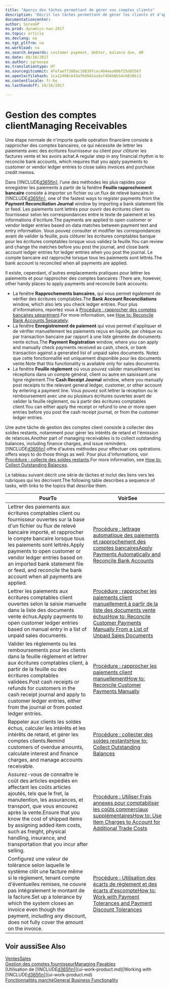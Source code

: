 ```yaml
---
title: "Aperçu des tâches permettant de gérer vos comptes clients"
description: "Décrit les tâches permettant de gérer les clients et d'appliquer les paiements aux écritures comptables client ou fournisseur."
documentationcenter: 
author: SorenGP
ms.prod: dynamics-nav-2017
ms.topic: article
ms.devlang: na
ms.tgt_pltfrm: na
ms.workload: na
ms.search.keywords: customer payment, debtor, balance due, AR
ms.date: 08/10/2017
ms.author: sgroespe
ms.translationtype: HT
ms.sourcegitcommit: 4fefaef7380ac10836fcac404eea006f55d8556f
ms.openlocfilehash: 1ca12468c643af6d942aa5ef4b6b6b54cb830b11
ms.contentlocale: fr-be
ms.lasthandoff: 10/16/2017

---
```

# <a name="managing-receivables"></a><span data-ttu-id="b68aa-103">Gestion des comptes client</span><span class="sxs-lookup"><span data-stu-id="b68aa-103">Managing Receivables</span></span>
<span data-ttu-id="b68aa-104">Une étape normale de n'importe quelle opération financière consiste à rapprocher des comptes bancaires, ce qui nécessite de lettrer les paiements avec des écritures fournisseur ou client pour clôturer les factures vente et les avoirs achat.</span><span class="sxs-lookup"><span data-stu-id="b68aa-104">A regular step in any financial rhythm is to reconcile bank accounts, which requires that you apply payments to customer or vendor ledger entries to close sales invoices and purchase credit memos.</span></span>  

<span data-ttu-id="b68aa-105">Dans [!INCLUDE[d365fin](includes/d365fin_md.md)], l'une des méthodes les plus rapides pour enregistrer les paiements à partir de la fenêtre **Feuille rapprochement bancaire** consiste à importer un fichier ou un flux de relevé bancaire.</span><span class="sxs-lookup"><span data-stu-id="b68aa-105">In [!INCLUDE[d365fin](includes/d365fin_md.md)], one of the fastest ways to register payments from the **Payment Reconciliation Journal** window by importing a bank statement file or feed.</span></span> <span data-ttu-id="b68aa-106">Les paiements sont lettrés pour ouvrir des écritures client ou fournisseur selon les correspondances entre le texte de paiement et les informations d'écriture.</span><span class="sxs-lookup"><span data-stu-id="b68aa-106">The payments are applied to open customer or vendor ledger entries based on data matches between payment text and entry information.</span></span> <span data-ttu-id="b68aa-107">Vous pouvez consulter et modifier les correspondances avant de valider la feuille, puis clôturer les écritures comptables banque pour les écritures comptables lorsque vous validez la feuille.</span><span class="sxs-lookup"><span data-stu-id="b68aa-107">You can review and change the matches before you post the journal, and close bank account ledger entries for ledger entries when you post the journal.</span></span> <span data-ttu-id="b68aa-108">Le compte bancaire est rapproché lorsque tous les paiements sont lettrés.</span><span class="sxs-lookup"><span data-stu-id="b68aa-108">The bank account is reconciled when all payments are applied.</span></span>

<span data-ttu-id="b68aa-109">Il existe, cependant, d'autres emplacements pratiques pour lettrer les paiements et pour rapprocher des comptes bancaires :</span><span class="sxs-lookup"><span data-stu-id="b68aa-109">There are, however, other handy places to apply payments and reconcile bank accounts:</span></span>  

* <span data-ttu-id="b68aa-110">La fenêtre **Rapprochements bancaires**, qui vous permet également de vérifier des écritures comptables.</span><span class="sxs-lookup"><span data-stu-id="b68aa-110">The **Bank Account Reconciliations** window, which also lets you check ledger entries.</span></span> <span data-ttu-id="b68aa-111">Pour plus d'informations, reportez vous à [Procédure : rapprocher des comptes bancaires séparément](bank-how-reconcile-bank-accounts-separately.md).</span><span class="sxs-lookup"><span data-stu-id="b68aa-111">For more information, see [How to: Reconcile Bank Accounts Separately](bank-how-reconcile-bank-accounts-separately.md).</span></span>  
* <span data-ttu-id="b68aa-112">La fenêtre **Enregistrement de paiement** qui vous permet d'appliquer et de vérifier manuellement les paiements reçus en liquide, par chèque ou par transaction bancaire par rapport à une liste générée de documents vente échus.</span><span class="sxs-lookup"><span data-stu-id="b68aa-112">The **Payment Registration** window, where you can apply and manually check payments received as cash, check, or bank transaction against a generated list of unpaid sales documents.</span></span> <span data-ttu-id="b68aa-113">Notez que cette fonctionnalité est uniquement disponible pour les documents vente.</span><span class="sxs-lookup"><span data-stu-id="b68aa-113">Note that this functionality is available only for sales documents.</span></span>  
* <span data-ttu-id="b68aa-114">La fenêtre **Feuille règlement** où vous pouvez valider manuellement les réceptions dans un compte général, client ou autre en saisissant une ligne règlement.</span><span class="sxs-lookup"><span data-stu-id="b68aa-114">The **Cash Receipt Journal** window, where you manually post receipts to the relevant general ledger, customer, or other account by entering a payment line.</span></span> <span data-ttu-id="b68aa-115">Vous pouvez soit lettrer la réception ou le remboursement avec une ou plusieurs écritures ouvertes avant de valider la feuille règlement, ou à partir des écritures comptables client.</span><span class="sxs-lookup"><span data-stu-id="b68aa-115">You can either apply the receipt or refund to one or more open entries before you post the cash receipt journal, or from the customer ledger entries.</span></span>  

<span data-ttu-id="b68aa-116">Une autre tâche de gestion des comptes client consiste à collecter des soldes restants, notamment pour gérer les intérêts de retard et l'émission de relances.</span><span class="sxs-lookup"><span data-stu-id="b68aa-116">Another part of managing receivables is to collect outstanding balances, including finance charges, and issue reminders.</span></span> [!INCLUDE[d365fin](includes/d365fin_md.md)]<span data-ttu-id="b68aa-117"> offre d'autres méthodes pour effectuer ces opérations.</span><span class="sxs-lookup"><span data-stu-id="b68aa-117"> offers ways to do those things as well.</span></span> <span data-ttu-id="b68aa-118">Pour plus d'informations, voir [Procédure : collecte des soldes restants](receivables-collect-outstanding-balances.md).</span><span class="sxs-lookup"><span data-stu-id="b68aa-118">For more information, see [How to: Collect Outstanding Balances](receivables-collect-outstanding-balances.md).</span></span>  

<span data-ttu-id="b68aa-119">Le tableau suivant décrit une série de tâches et inclut des liens vers les rubriques qui les décrivent.</span><span class="sxs-lookup"><span data-stu-id="b68aa-119">The following table describes a sequence of tasks, with links to the topics that describe them.</span></span>  

| <span data-ttu-id="b68aa-120">Pour</span><span class="sxs-lookup"><span data-stu-id="b68aa-120">To</span></span> | <span data-ttu-id="b68aa-121">Voir</span><span class="sxs-lookup"><span data-stu-id="b68aa-121">See</span></span> |
| --- | --- |
| <span data-ttu-id="b68aa-122">Lettrer des paiements aux écritures comptables client ou fournisseur ouvertes sur la base d'un fichier ou flux de relevé bancaire importé, et rapprocher le compte bancaire lorsque tous les paiements sont lettrés.</span><span class="sxs-lookup"><span data-stu-id="b68aa-122">Apply payments to open customer or vendor ledger entries based on an imported bank statement file or feed, and reconcile the bank account when all payments are applied.</span></span> |[<span data-ttu-id="b68aa-123">Procédure : lettrage automatique des paiements et rapprochement des comptes bancaires</span><span class="sxs-lookup"><span data-stu-id="b68aa-123">Apply Payments Automatically and Reconcile Bank Accounts</span></span>](receivables-apply-payments-auto-reconcile-bank-accounts.md) |
| <span data-ttu-id="b68aa-124">Lettrer les paiements aux écritures comptables client ouvertes selon la saisie manuelle dans la liste des documents vente échus.</span><span class="sxs-lookup"><span data-stu-id="b68aa-124">Apply payments to open customer ledger entries based on manual entry in a list of unpaid sales documents.</span></span> |[<span data-ttu-id="b68aa-125">Procédure : rapprocher les paiements client manuellement à partir de la liste des documents vente échus</span><span class="sxs-lookup"><span data-stu-id="b68aa-125">How to: Reconcile Customer Payments Manually From a List of Unpaid Sales Documents</span></span>](receivables-how-reconcile-customer-payments-list-unpaid-sales-documents.md) |
| <span data-ttu-id="b68aa-126">Valider les règlements ou les remboursements pour les clients dans la feuille règlement et lettrer aux écritures comptables client, à partir de la feuille ou des écritures comptables validées.</span><span class="sxs-lookup"><span data-stu-id="b68aa-126">Post cash receipts or refunds for customers in the cash receipt journal and apply to customer ledger entries, either from the journal or from posted ledger entries.</span></span> |[<span data-ttu-id="b68aa-127">Procédure : rapprocher les paiements client manuellement</span><span class="sxs-lookup"><span data-stu-id="b68aa-127">How to: Reconcile Customer Payments Manually</span></span>](receivables-how-apply-sales-transactions-manually.md) |
| <span data-ttu-id="b68aa-128">Rappeler aux clients les soldes échus, calculer les intérêts et les intérêts de retard, et gérer les comptes clients.</span><span class="sxs-lookup"><span data-stu-id="b68aa-128">Remind customers of overdue amounts, calculate interest and finance charges, and manage accounts receivable.</span></span> |[<span data-ttu-id="b68aa-129">Procédure : collecter des soldes restants</span><span class="sxs-lookup"><span data-stu-id="b68aa-129">How to: Collect Outstanding Balances</span></span>](receivables-collect-outstanding-balances.md) |
|<span data-ttu-id="b68aa-130">Assurez-vous de connaître le coût des articles expédiés en affectant les coûts articles ajoutés, tels que le fret, la manutention, les assurances, et transport, que vous encourez après la vente.</span><span class="sxs-lookup"><span data-stu-id="b68aa-130">Ensure that you know the cost of shipped items by assigning added item costs, such as freight, physical handling, insurance, and transportation that you incur after selling.</span></span>|[<span data-ttu-id="b68aa-131">Procédure : Utiliser Frais annexes pour comptabiliser les coûts commerciaux supplémentaires</span><span class="sxs-lookup"><span data-stu-id="b68aa-131">How to: Use Item Charges to Account for Additional Trade Costs</span></span>](payables-how-assign-item-charges.md)|
|<span data-ttu-id="b68aa-132">Configurez une valeur de tolérance selon laquelle le système clôt une facture même si le règlement, tenant compte d'éventuelles remises, ne couvre pas intégralement le montant de la facture.</span><span class="sxs-lookup"><span data-stu-id="b68aa-132">Set up a tolerance by which the system closes an invoice even though the payment, including any discount, does not fully cover the amount on the invoice.</span></span>|[<span data-ttu-id="b68aa-133">Procédure : Utilisation des écarts de règlement et des écarts d'escompte</span><span class="sxs-lookup"><span data-stu-id="b68aa-133">How to: Work with Payment Tolerances and Payment Discount Tolerances</span></span>](finance-payment-tolerance-and-payment-discount-tolerance.md)|
## <a name="see-also"></a><span data-ttu-id="b68aa-134">Voir aussi</span><span class="sxs-lookup"><span data-stu-id="b68aa-134">See Also</span></span>
[<span data-ttu-id="b68aa-135">Ventes</span><span class="sxs-lookup"><span data-stu-id="b68aa-135">Sales</span></span>](sales-manage-sales.md)  
[<span data-ttu-id="b68aa-136">Gestion des comptes fournisseur</span><span class="sxs-lookup"><span data-stu-id="b68aa-136">Managing Payables</span></span>](payables-manage-payables.md)  
<span data-ttu-id="b68aa-137">[Utilisation de [!INCLUDE[d365fin](includes/d365fin_md.md)]](ui-work-product.md)</span><span class="sxs-lookup"><span data-stu-id="b68aa-137">[Working with [!INCLUDE[d365fin](includes/d365fin_md.md)]](ui-work-product.md)</span></span>  
[<span data-ttu-id="b68aa-138">Fonctionnalités marché</span><span class="sxs-lookup"><span data-stu-id="b68aa-138">General Business Functionality</span></span>](ui-across-business-areas.md)

